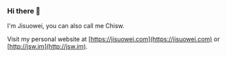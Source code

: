 ### Hi there 👋

I'm Jisuowei, you can also call me Chisw.

Visit my personal website at [https://jisuowei.com](https://jisuowei.com) or [http://jsw.im](http://jsw.im).

